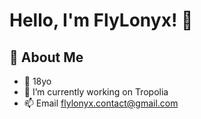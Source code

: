 # Hello, I'm FlyLonyx! 👋

## 🚀 About Me

- 📍 18yo
- 🔭 I’m currently working on Tropolia
- 📫 Email flylonyx.contact@gmail.com

